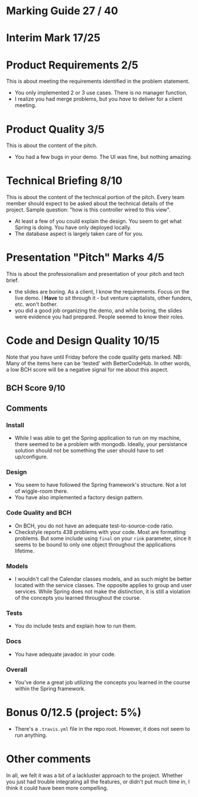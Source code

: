 # Marking Guide   27 / 40

# Interim Mark 17/25

# Product Requirements 2/5
This is about meeting the requirements identified in the problem statement.

- You only implemented 2 or 3 use cases. There is no manager function.
- I realize you had merge problems, but you *have* to deliver for a client meeting.

# Product Quality 3/5
This is about the content of the pitch.

- You had a few bugs in your demo. The UI was fine, but nothing amazing.

# Technical Briefing 8/10
This is about the content of the technical portion of the pitch. Every team member should expect to be asked about the technical details of the project. Sample question: "how is this controller wired to this view".

- At least a few of you could explain the design. You seem to get what Spring is doing. You have only deployed locally.
- The database aspect is largely taken care of for you.

# Presentation "Pitch" Marks 4/5
This is about the professionalism and presentation of your pitch and tech brief.

- the slides are boring. As a client, I know the requirements. Focus on the live demo. I **Have** to sit through it - but venture capitalists, other funders, etc. won't bother.
- you did a good job organizing the demo, and while boring, the slides were evidence you had prepared. People seemed to know their roles.

# Code and Design Quality 10/15
Note that you have until Friday before the code quality gets marked. NB: Many of the items here can be 'tested' with BetterCodeHub. In other words, a low BCH score will be a negative signal for me about this aspect.

## BCH Score 9/10
## Comments
### Install
- While I was able to get the Spring application to run on my machine, there seemed to be a problem with mongodb. Ideally, your persistance solution should not be something the user should have to set up/configure.
### Design
- You seem to have followed the Spring framework's structure. Not a lot of wiggle-room there.
- You have also implemented a factory design pattern.
### Code Quality and BCH
- On BCH, you do not have an adequate test-to-source-code ratio.
- Checkstyle reports 438 problems with your code. Most are formatting problems. But some include using ```final``` on your ```rink``` parameter, since it seems to be bound to only one object throughout the applications lifetime.
### Models
- I wouldn't call the Calendar classes models, and as such might be better located with the service classes. The opposite applies to group and user services. While Spring does not make the distinction, it is still a violation of the concepts you learned throughout the course.
### Tests
- You do include tests and explain how to run them.
### Docs
- You have adequate javadoc in your code.
### Overall
- You've done a great job utilizing the concepts you learned in the course within the Spring framework.

# Bonus 0/12.5 (project: 5%)
- There's a ```.travis.yml``` file in the repo root. However, it does not seem to run anything.

# Other comments
In all, we felt it was a bit of a lackluster approach to the project. Whether you just had trouble integrating all the features, or didn't put much time in, I think it could have been more compelling.
